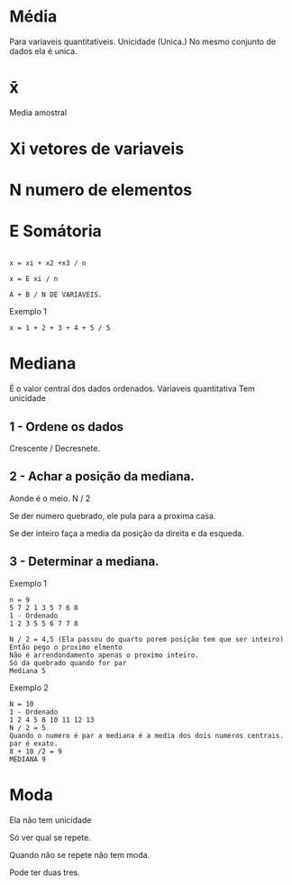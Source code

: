# Média
Para variaveis quantitativeis.
Unicidade (Unica.) No mesmo conjunto de dados ela é unica.
# x̄ 
Media amostral
# Xi vetores de variaveis

# N numero de elementos
# E Somátoria
```

x = xi + x2 +x3 / n

x = E xi / n

```
```
A + B / N DE VARIAVEIS.

````
Exemplo 1
````
x = 1 + 2 + 3 + 4 + 5 / 5
````


# Mediana 
É o valor central dos dados ordenados.
Variaveis quantitativa
Tem unicidade
## 1 - Ordene os dados
Crescente / Decresnete.

## 2 - Achar a posição da mediana.
Aonde é o meio.
N / 2

Se der numero quebrado, ele pula para a proxima casa.

Se der inteiro faça a media da posição da direita e da esqueda.


## 3 - Determinar a mediana.

Exemplo 1
````
n = 9
5 7 2 1 3 5 7 6 8
1 - Ordenado
1 2 3 5 5 6 7 7 8

N / 2 = 4,5 (Ela passou do quarto porem posição tem que ser inteiro)
Então pego o proximo elmento
Não é arrendondamento apenas o proximo inteiro.
Só da quebrado quando for par
Mediana 5

````

Exemplo 2 


````
N = 10
1 - Ordenado
1 2 4 5 8 10 11 12 13
N / 2 = 5
Quando o numero é par a mediana é a media dos dois numeros centrais.
par é exato.
8 + 10 /2 = 9
MEDIANA 9

`````

# Moda
Ela não tem unicidade

Só ver qual se repete.

Quando não se repete não tem moda.

Pode ter duas tres.

